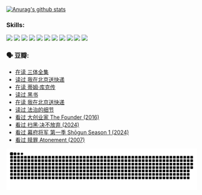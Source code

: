 
[![Anurag's github stats](https://github-readme-stats.vercel.app/api?username=w940853815)](https://github.com/anuraghazra/github-readme-stats)

### Skills:

<code><img height="32" src="https://cdn.jsdelivr.net/npm/simple-icons@v5/icons/python.svg"></code>
<code><img height="32" src="https://cdn.jsdelivr.net/npm/simple-icons@v5/icons/javascript.svg"></code>
<code><img height="32" src="https://cdn.jsdelivr.net/npm/simple-icons@v5/icons/django.svg"></code>
<code><img height="32" src="https://cdn.jsdelivr.net/npm/simple-icons@v5/icons/flask.svg"></code>
<code><img height="32" src="https://cdn.jsdelivr.net/npm/simple-icons@v5/icons/vuetify.svg"></code>
<code><img height="32" src="https://cdn.jsdelivr.net/npm/simple-icons@v5/icons/git.svg"></code>
<code><img height="32" src="https://cdn.jsdelivr.net/npm/simple-icons@v5/icons/docker.svg"></code>
<code><img height="32" src="https://cdn.jsdelivr.net/npm/simple-icons@v5/icons/postgresql.svg"></code>
<code><img height="32" src="https://cdn.jsdelivr.net/npm/simple-icons@v5/icons/elasticsearch.svg"></code>
<code><img height="32" src="https://cdn.jsdelivr.net/npm/simple-icons@v5/icons/macos.svg"></code>
<code><img height="32" src="https://cdn.jsdelivr.net/npm/simple-icons@v5/icons/linux.svg"></code>

### 🗣 豆瓣:

<!-- DOUBAN-ACTIVITIES:START -->
- [在读 三体全集](https://www.douban.com/people/136069238/status/4672842521/?_i=22515310)
- [读过 我在北京送快递](https://www.douban.com/people/136069238/status/4672842036/?_i=22515310)
- [在读 蒂姆·库克传](https://www.douban.com/people/136069238/status/4663517053/?_i=22515310)
- [读过 黑书](https://www.douban.com/people/136069238/status/4663516022/?_i=22515310)
- [在读 我在北京送快递](https://www.douban.com/people/136069238/status/4658098365/?_i=22515310)
- [读过 法治的细节](https://www.douban.com/people/136069238/status/4657347558/?_i=22515310)
- [看过 大创业家 The Founder‎ (2016)](https://www.douban.com/people/136069238/status/4649667693/?_i=22515310)
- [看过 扫黑·决不放弃‎ (2024)](https://www.douban.com/people/136069238/status/4648051460/?_i=22515310)
- [看过 幕府将军 第一季 Shōgun Season 1‎ (2024)](https://www.douban.com/people/136069238/status/4642727883/?_i=22515310)
- [看过 赎罪 Atonement‎ (2007)](https://www.douban.com/people/136069238/status/4640061894/?_i=22515310)
<!-- DOUBAN-ACTIVITIES:END -->


![Snake animation](https://raw.githubusercontent.com/w940853815/w940853815/output/github-contribution-grid-snake.svg)

<!--
**w940853815/w940853815** is a ✨ _special_ ✨ repository because its `README.md` (this file) appears on your GitHub profile.

Here are some ideas to get you started:

- 🔭 I’m currently working on ...
- 🌱 I’m currently learning ...
- 👯 I’m looking to collaborate on ...
- 🤔 I’m looking for help with ...
- 💬 Ask me about ...
- 📫 How to reach me: ...
- 😄 Pronouns: ...
- ⚡ Fun fact: ...
-->
